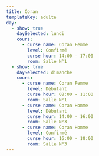 ```yaml
---
title: Coran
templateKey: adulte
day:
  - show: true
    daySelected: lundi
    cours:
      - curse name: Coran Femme
        level: Confirmé
        curse hour: 14:00 - 17:00
        room: Salle N°1
  - show: true
    daySelected: dimanche
    cours:
      - curse name: Coran Femme
        level: Débutant
        curse hour: 08:00 - 11:00
        room: Salle N°1
      - curse name: Coran Homme
        level: Débutant
        curse hour: 14:00 - 16:00
        room: Salle N°3
      - curse name: Coran Homme
        level: Confirmé
        curse hour: 16:00 - 18:00
        room: Salle N°3
---
```

